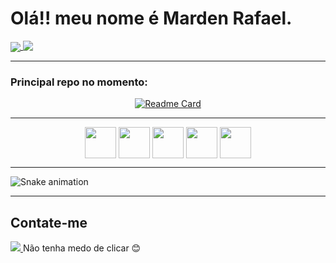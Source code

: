 # Olá!! meu nome é Marden Rafael.

 
<a href="https://github.com/mardenrafael">
  <img align="center" src="https://github-readme-stats.vercel.app/api?username=mardenrafael&show_icons=true&theme=dark&count_private=true">
</a>
<a href="https://github.com/mardenrafael">
  <img align="top" src="https://github-readme-stats.vercel.app/api/top-langs/?username=mardenrafael&layout=compact&theme=dark">
</a>

<hr>

### Principal repo no momento:

<div align="center">

[![Readme Card](https://github-readme-stats.vercel.app/api/pin/?username=mardenrafael&repo=calculadora-de-media&theme=dark)](https://github.com/mardenrafael/calculadora-de-media)
 
 </div>
 
<hr>

<div align="center">
  <img align="center" height="50" width="50" src="https://cdn.jsdelivr.net/gh/devicons/devicon/icons/javascript/javascript-original.svg" />
  <img align="center" height="50" width="50" src="https://cdn.jsdelivr.net/gh/devicons/devicon/icons/html5/html5-original.svg" />
  <img align="center" height="50" width="50" src="https://cdn.jsdelivr.net/gh/devicons/devicon/icons/css3/css3-original.svg" />
  <img align="center" height="50" width="50" src="https://cdn.jsdelivr.net/gh/devicons/devicon/icons/typescript/typescript-original.svg" />
  <img align="center" height="50" width="50" src="https://cdn.jsdelivr.net/gh/devicons/devicon/icons/react/react-original.svg" />
</div>

<hr>

![Snake animation](https://github.com/mardenrafael/mardenrafael/blob/output/github-contribution-grid-snake.svg)

<hr>

## Contate-me

<a href="mailto:mardenrafaeldalmagro.gimenez@gmail.com">
  <img src="https://img.shields.io/badge/Gmail-D14836?style=for-the-badge&logo=gmail&logoColor=white">
</a>
Não tenha medo de clicar 😊

